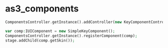 as3_components
==============
```php
ComponentsController.getInstance().addController(new KeyComponentController(stage));

var comp:IUIComponent = new SimpleKeyComponent();
ComponentsController.getInstance().registerComponent(comp);
stage.addChild(comp.getSkin());
```
